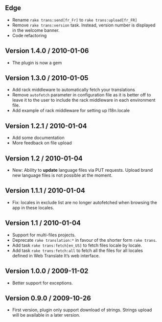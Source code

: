 ## Edge

* Rename `rake trans:send[fr_Fr]` to `rake trans:upload[fr_FR]`
* Remove `rake trans:version` task. Instead, version number is displayed in the welcome banner.
* Code refactoring

## Version 1.4.0 / 2010-01-06

* The plugin is now a gem

## Version 1.3.0 / 2010-01-05

* Add rack middleware to automatically fetch your translations
* Remove `autofetch` parameter in configuration file as it is better off to leave it to the user to
  include the rack middleware in each environment file.
* Add example of rack middleware for setting up I18n.locale

## Version 1.2.1 / 2010-01-04

* Add some documentation
* More feedback on file upload

## Version 1.2 / 2010-01-04

* New: Ability to **update** language files via PUT requests. Upload brand new language files is not possible at the moment.

## Version 1.1.1 / 2010-01-04

* Fix: locales in exclude list are no longer autofetched when browsing the app in these locales.

## Version 1.1 / 2010-01-04

* Support for multi-files projects.
* Deprecate `rake translation:*` in favour of the shorter form `rake trans`.
* Add task `rake trans:fetch[en_US]` to fetch files locale by locale.
* Add task `rake trans:fetch:all` to fetch all the files for all locales defined in Web Translate It’s web interface.

## Version 1.0.0 / 2009-11-02

* Better support for exceptions.

## Version 0.9.0 / 2009-10-26

* First version, plugin only support download of strings. Strings upload will be available in a later version.